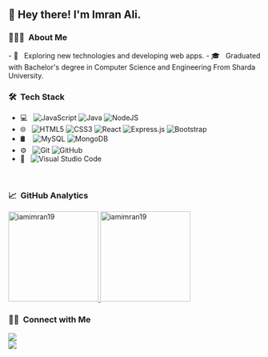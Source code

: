 
<h2> 👋 Hey there! I'm Imran Ali.</h2>

<h3> 👨🏻‍💻 &nbsp;About Me </h3>
- 🤔 &nbsp; Exploring new technologies and developing web apps.
- 🎓 &nbsp; Graduated with Bachelor's degree in Computer Science and Engineering From Sharda University.

<h3> 🛠 &nbsp;Tech Stack</h3>

- 💻 &nbsp;
  <img alt="JavaScript" src="https://img.shields.io/badge/javascript-%23323330.svg?style=for-the-badge&logo=javascript&logoColor=%23F7DF1E"/>
  <img alt="Java" src="https://img.shields.io/badge/java-%23ED8B00.svg?style=for-the-badge&logo=java&logoColor=white"/>
  <img alt="NodeJS" src="https://img.shields.io/badge/node.js-%2343853D.svg?style=for-the-badge&logo=node.js&logoColor=white"/>
- 🌐 &nbsp;
  <img alt="HTML5" src="https://img.shields.io/badge/html5-%23E34F26.svg?style=for-the-badge&logo=html5&logoColor=white"/>
  <img alt="CSS3" src="https://img.shields.io/badge/css3-%231572B6.svg?style=for-the-badge&logo=css3&logoColor=white"/>
  <img alt="React" src="https://img.shields.io/badge/react-%2320232a.svg?style=for-the-badge&logo=react&logoColor=%2361DAFB"/>
  <img alt="Express.js" src="https://img.shields.io/badge/express.js-%23404d59.svg?style=for-the-badge"/>
  <img alt="Bootstrap" src="https://img.shields.io/badge/bootstrap-%23563D7C.svg?style=for-the-badge&logo=bootstrap&logoColor=white"/>
- 🛢 &nbsp;&nbsp;
  <img alt="MySQL" src="https://img.shields.io/badge/mysql-%2300f.svg?style=for-the-badge&logo=mysql&logoColor=white"/>
  <img alt="MongoDB" src ="https://img.shields.io/badge/MongoDB-%234ea94b.svg?style=for-the-badge&logo=mongodb&logoColor=white"/>
- ⚙️ &nbsp;
  <img alt="Git" src="https://img.shields.io/badge/git-%23F05033.svg?style=for-the-badge&logo=git&logoColor=white"/>
  <img alt="GitHub" src="https://img.shields.io/badge/github-%23121011.svg?style=for-the-badge&logo=github&logoColor=white"/>
- 🔧 &nbsp;
  <img alt="Visual Studio Code" src="https://img.shields.io/badge/VisualStudioCode-0078d7.svg?style=for-the-badge&logo=visual-studio-code&logoColor=white"/>

<br/>

<h3> 📈 &nbsp;GitHub Analytics </h3>

<a href="https://github.com/iamimran19">
  <img height="180em" src="https://github-readme-stats.vercel.app/api?username=iamimran19&show_icons=true&theme=merko&locale=en" alt="iamimran19" /> 
  <img height="180em" src="https://github-readme-stats.vercel.app/api/top-langs?username=iamimran19&show_icons=true&theme=tokyonight&locale=en&layout=compact" alt="iamimran19" />
</a>

<br/>

<h3> 🤝🏻 &nbsp;Connect with Me </h3>

<p align="left">
<a href="https://www.linkedin.com/in/iamimran1909 "><img src="https://img.shields.io/badge/-iamimran1909 -0077B5?style=flat&logo=Linkedin&logoColor=white"/> </a>
<br/>
<a href="mailto:imranahmedali1314@gmail.com"><img src="https://img.shields.io/badge/-imranahmedali1314@gmail.com-D14836?style=flat&logo=Gmail&logoColor=white"/> </a>
</p>

